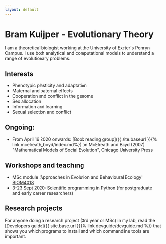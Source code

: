 ```yaml
---
layout: default
---
```


# Bram Kuijper - Evolutionary Theory
I am a theoretical biologist working at the University of Exeter's Penryn Campus. I use both analytical and computational models to understand a range of evolutionary problems.

## Interests
* Phenotypic plasticity and adaptation
* Maternal and paternal effects
* Cooperation and conflict in the genome
* Sex allocation
* Information and learning
* Sexual selection and conflict

## Ongoing:
* From April 16 2020 onwards: [Book reading group]({{ site.baseurl }}{% link mcelreath_boyd/index.md%}) on McElreath and Boyd (2007) "Mathematical Models of Social Evolution", Chicago University Press 

## Workshops and teaching
* MSc module 'Approaches in Evolution and Behavioural Ecology' [BIOM4018](http://biosciences.exeter.ac.uk/current/modules/description/index.php?moduleCode=BIOM4018) 
* 3-23 Sept 2020: [Scientific programming in Python](https://exeter-data-analytics.github.io/workshops/intro-to-python.html) (for postgraduate and early career researchers)


## Research projects
For anyone doing a research project (3rd year or MSc) in my lab, read the [Developers guide]({{ site.base.url }}{% link devguide/devguide.md %}) that shows you which programs to install and which commandline tools are important.
